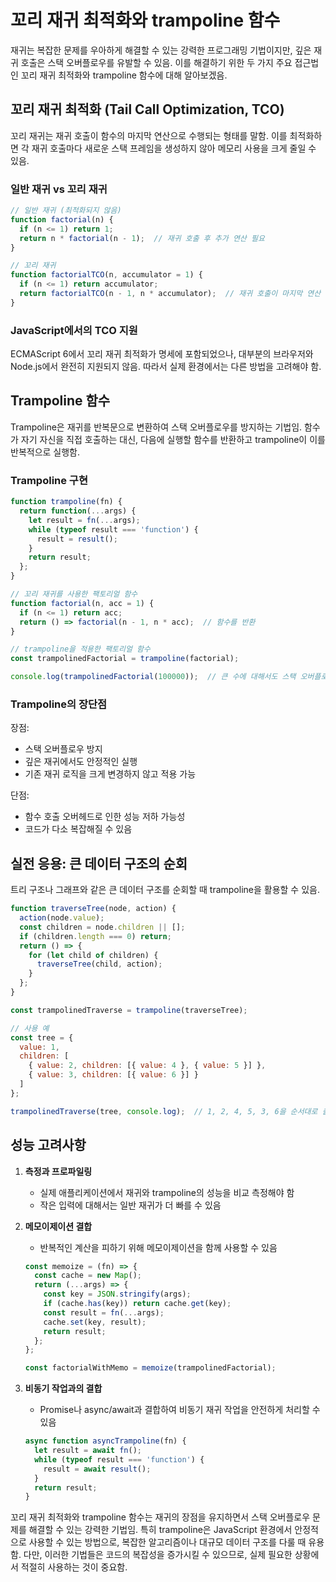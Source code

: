 # 꼬리 재귀 최적화와 trampoline 함수

재귀는 복잡한 문제를 우아하게 해결할 수 있는 강력한 프로그래밍 기법이지만, 깊은 재귀 호출은 스택 오버플로우를 유발할 수 있음. 이를 해결하기 위한 두 가지 주요 접근법인 꼬리 재귀 최적화와 trampoline 함수에 대해 알아보겠음.

## 꼬리 재귀 최적화 (Tail Call Optimization, TCO)

꼬리 재귀는 재귀 호출이 함수의 마지막 연산으로 수행되는 형태를 말함. 이를 최적화하면 각 재귀 호출마다 새로운 스택 프레임을 생성하지 않아 메모리 사용을 크게 줄일 수 있음.

### 일반 재귀 vs 꼬리 재귀

```javascript
// 일반 재귀 (최적화되지 않음)
function factorial(n) {
  if (n <= 1) return 1;
  return n * factorial(n - 1);  // 재귀 호출 후 추가 연산 필요
}

// 꼬리 재귀
function factorialTCO(n, accumulator = 1) {
  if (n <= 1) return accumulator;
  return factorialTCO(n - 1, n * accumulator);  // 재귀 호출이 마지막 연산
}
```

### JavaScript에서의 TCO 지원

ECMAScript 6에서 꼬리 재귀 최적화가 명세에 포함되었으나, 대부분의 브라우저와 Node.js에서 완전히 지원되지 않음. 따라서 실제 환경에서는 다른 방법을 고려해야 함.

## Trampoline 함수

Trampoline은 재귀를 반복문으로 변환하여 스택 오버플로우를 방지하는 기법임. 함수가 자기 자신을 직접 호출하는 대신, 다음에 실행할 함수를 반환하고 trampoline이 이를 반복적으로 실행함.

### Trampoline 구현

```javascript
function trampoline(fn) {
  return function(...args) {
    let result = fn(...args);
    while (typeof result === 'function') {
      result = result();
    }
    return result;
  };
}

// 꼬리 재귀를 사용한 팩토리얼 함수
function factorial(n, acc = 1) {
  if (n <= 1) return acc;
  return () => factorial(n - 1, n * acc);  // 함수를 반환
}

// trampoline을 적용한 팩토리얼 함수
const trampolinedFactorial = trampoline(factorial);

console.log(trampolinedFactorial(100000));  // 큰 수에 대해서도 스택 오버플로우 없이 계산 가능
```

### Trampoline의 장단점

장점:

- 스택 오버플로우 방지
- 깊은 재귀에서도 안정적인 실행
- 기존 재귀 로직을 크게 변경하지 않고 적용 가능

단점:

- 함수 호출 오버헤드로 인한 성능 저하 가능성
- 코드가 다소 복잡해질 수 있음

## 실전 응용: 큰 데이터 구조의 순회

트리 구조나 그래프와 같은 큰 데이터 구조를 순회할 때 trampoline을 활용할 수 있음.

```javascript
function traverseTree(node, action) {
  action(node.value);
  const children = node.children || [];
  if (children.length === 0) return;
  return () => {
    for (let child of children) {
      traverseTree(child, action);
    }
  };
}

const trampolinedTraverse = trampoline(traverseTree);

// 사용 예
const tree = {
  value: 1,
  children: [
    { value: 2, children: [{ value: 4 }, { value: 5 }] },
    { value: 3, children: [{ value: 6 }] }
  ]
};

trampolinedTraverse(tree, console.log);  // 1, 2, 4, 5, 3, 6을 순서대로 출력
```

## 성능 고려사항

1. **측정과 프로파일링**
   - 실제 애플리케이션에서 재귀와 trampoline의 성능을 비교 측정해야 함
   - 작은 입력에 대해서는 일반 재귀가 더 빠를 수 있음

2. **메모이제이션 결합**
   - 반복적인 계산을 피하기 위해 메모이제이션을 함께 사용할 수 있음

   ```javascript
   const memoize = (fn) => {
     const cache = new Map();
     return (...args) => {
       const key = JSON.stringify(args);
       if (cache.has(key)) return cache.get(key);
       const result = fn(...args);
       cache.set(key, result);
       return result;
     };
   };

   const factorialWithMemo = memoize(trampolinedFactorial);
   ```

3. **비동기 작업과의 결합**
   - Promise나 async/await과 결합하여 비동기 재귀 작업을 안전하게 처리할 수 있음

   ```javascript
   async function asyncTrampoline(fn) {
     let result = await fn();
     while (typeof result === 'function') {
       result = await result();
     }
     return result;
   }
   ```

꼬리 재귀 최적화와 trampoline 함수는 재귀의 장점을 유지하면서 스택 오버플로우 문제를 해결할 수 있는 강력한 기법임. 특히 trampoline은 JavaScript 환경에서 안정적으로 사용할 수 있는 방법으로, 복잡한 알고리즘이나 대규모 데이터 구조를 다룰 때 유용함. 다만, 이러한 기법들은 코드의 복잡성을 증가시킬 수 있으므로, 실제 필요한 상황에서 적절히 사용하는 것이 중요함.
